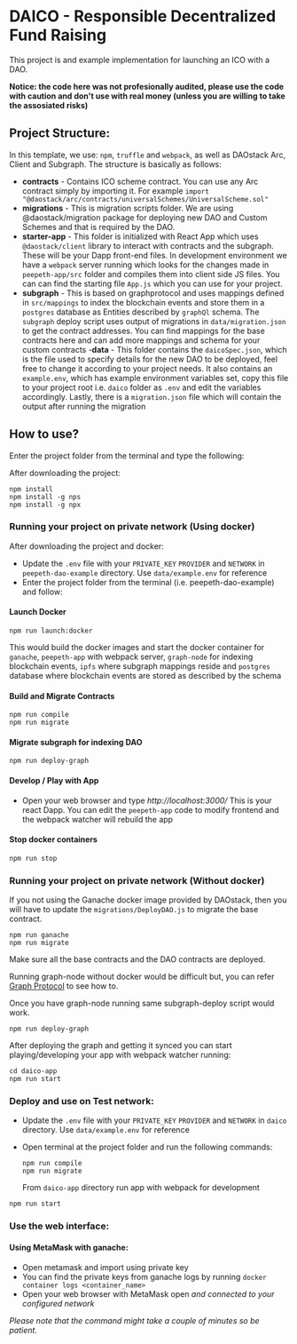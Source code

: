 # DAICO - Responsible Decentralized Fund Raising

This project is and example implementation for launching an ICO with a DAO.

**Notice: the code here was not profesionally audited, please use the code with caution and don't use with real money (unless you are willing to take the assosiated risks)**

## Project Structure:

In this template, we use: `npm`, `truffle` and `webpack`, as well as DAOstack Arc, Client and Subgraph.
The structure is basically as follows:

- **contracts** - Contains ICO scheme contract. You can use any Arc contract simply by importing it. For example `import "@daostack/arc/contracts/universalSchemes/UniversalScheme.sol"`
- **migrations** - This is migration scripts folder. We are using @daostack/migration package for deploying new DAO and Custom Schemes and that is required by the DAO.
- **starter-app** - This folder is initialized with React App which uses `@daostack/client` library to interact with contracts and the subgraph. These will be your Dapp front-end files. In development environment we have a `webpack` server running which looks for the changes made in `peepeth-app/src` folder and compiles them into client side JS files. You can can find the starting file `App.js` which you can use for your project.
- **subgraph** - This is based on graphprotocol and uses mappings defined in `src/mappings` to index the blockchain events and store them in a `postgres` database as Entities described by `graphQl` schema. The `subgraph` deploy script uses output of migrations in `data/migration.json` to get the contract addresses. You can find mappings for the base contracts here and can add more mappings and schema for your custom contracts
-**data** - This folder contains the `daicoSpec.json`, which is the file used to specify details for the new DAO to be deployed, feel free to change it according to your project needs. It also contains an `example.env`, which has example environment variables set, copy this file to your project root i.e. `daico` folder as `.env` and edit the variables accordingly. Lastly, there is a `migration.json` file which will contain the output after running the migration

## How to use?

Enter the project folder from the terminal and type the following:

After downloading the project:

```
npm install
npm install -g nps
npm install -g npx
```

### Running your project on private network (Using docker)

After downloading the project and docker:

- Update the `.env` file with your `PRIVATE_KEY`  `PROVIDER` and `NETWORK` in `peepeth-dao-example` directory. Use `data/example.env` for reference
- Enter the project folder from the terminal (i.e. peepeth-dao-example) and follow:

#### Launch Docker

```
npm run launch:docker
```

  This would build the docker images and start the docker container for `ganache`, `peepeth-app` with webpack server, `graph-node` for indexing blockchain events, `ipfs` where subgraph mappings reside and `postgres` database where blockchain events are stored as described by the schema

#### Build and Migrate Contracts

```
npm run compile
npm run migrate
```

#### Migrate subgraph for indexing DAO
```
npm run deploy-graph
```

#### Develop / Play with App

- Open your web browser and type *http://localhost:3000/* This is your react Dapp. You can edit the `peepeth-app` code to modify frontend and the webpack watcher will rebuild the app

#### Stop docker containers

```
npm run stop
```

### Running your project on private network (Without docker)

If you not using the Ganache docker image provided by DAOstack, then you will have to update the `migrations/DeployDAO.js` to migrate the base contract.

  ```
  npm run ganache
  npm run migrate
  ```

Make sure all the base contracts and the DAO contracts are deployed.

Running graph-node without docker would be difficult but, you can refer [Graph Protocol](https://github.com/graphprotocol/graph-node) to see how to.

Once you have graph-node running same subgraph-deploy script would work.

```
npm run deploy-graph
```

After deploying the graph and getting it synced you can start playing/developing your app with webpack watcher running:

```
cd daico-app
npm run start
```

### Deploy and use on Test network:

- Update the `.env` file with your `PRIVATE_KEY`  `PROVIDER` and `NETWORK` in `daico` directory. Use `data/example.env` for reference
- Open terminal at the project folder and run the following commands:

  ```
  npm run compile
  npm run migrate
  ```
  
  From `daico-app` directory run app with webpack for development

```
npm run start
```

### Use the web interface:

#### Using MetaMask with ganache:
  - Open metamask and import using private key
  - You can find the private keys from ganache logs by running `docker container logs <container_name>`
  - Open your web browser with MetaMask open _and connected to your configured network_


_Please note that the command might take a couple of minutes so be patient._
